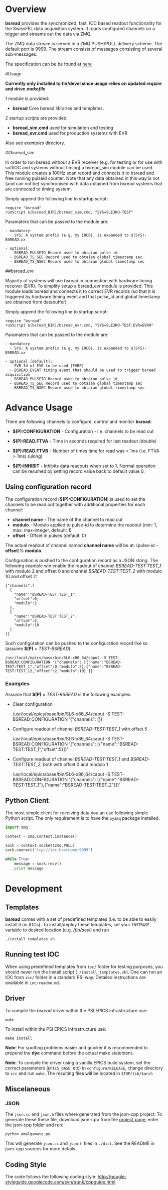 # Overview
__bsread__ provides the synchronized, fast, IOC based readout functionality for the SwissFEL data acquisition system. It reads configured channels on a trigger and streams out the data via ZMQ.

The ZMQ data stream is served in a ZMQ PUSH/PULL delivery scheme. The default port is 9999. The stream consists of messages consisting of several sub-messages.

The specification can be be found at [here](https://docs.google.com/document/d/1BynCjz5Ax-onDW0y8PVQnYmSssb6fAyHkdDl1zh21yY/edit#)

#Usage

__Currently only installed to fin/devel since usage relies on updated _require_ and *drive.makefile*__


1 module is provided: 
 - __bsread__
    Core bsread libraries and templates.

2 startup scripts are provided: 
  - __bsread_sim.cmd__ used for simulation and testing
  - __bsread_evr.cmd__ used for production systems with EVR 

Also see _examples_ directory.

##bsread_sim

In order to run bsread without a EVR receiver (e.g. for testing or for use with softIOC and systems without timing) a bsread_sim module can be used. This module creates a 100Hz scan record and connects it to bsread and free running pulseid counter. Note that any data obtained in this way is not (and can not be) synchronised with data obtained from bsread systems that are connected to timing system.

Simply append the following line to startup script: 

    require "bsread"
    runScript $(bsread_DIR)/bsread_sim.cmd, "SYS=SLEJKO-TEST"

Paramaters that can be passed to the module are: 
    
    - mandatory
      - SYS: A system prefix (e.g. my IOC0), is expanded to $(SYS)-BSREAD:xx

    - optional:
      - BSREAD_PULSEID Record used to obtaian pulse id 
      - BSREAD_TS_SEC Record used to obtaian global timestamp sec
      - BSREAD_TS_NSEC Record used to obtaian global timestamp sec


##bsread_evr 

Majority of systems will use bsread in connection with hardware timing receiver (EVR). To simplify setup a bsread_evr module is provided. This module loads bsread and connects it to correct EVR records (so that it is triggered by hardware timing event and that pulse_id and global timestamp are obtained from databuffer)


Simply append the following line to startup script: 

    require "bsread"
    runScript $(bsread_DIR)/bsread_evr.cmd, "SYS=SLEJKO-TEST,EVR=EVR0"

Paramaters that can be passed to the module are: 
    
    - mandatory
      - SYS: A system prefix (e.g. my IOC0), is expanded to $(SYS)-BSREAD:xx

    - optional [default]:
      - EVR Id of EVR to be used [EVR0]
      - BSREAD_EVENT timing event that should be used to trigger bsread acquisition
      - BSREAD_PULSEID Record used to obtaian pulse id 
      - BSREAD_TS_SEC Record used to obtaian global timestamp sec
      - BSREAD_TS_NSEC Record used to obtaian global timestamp sec





# Advance Usage

There are following channels to configure, control and monitor __bsread__:

  * __$(P):CONFIGURATION__ - Configuration - i.e. channels to be read out

  * __$(P):READ.FTVA__ - Time in seconds required for last readout (double)
  * __$(P):READ.FTVB__ - Number of times time for read was > 1ms (i.e. FTVA > 1ms) (ulong)
  * __$(P):INHIBIT__ - Inhibits data readouts when set to 1. Normal operation can be resumed by setting record value back to default value 0.

## Using configuration record
The configuration record (__$(P):CONFIGURATION__) is used to set the channels to be read out together with additional properties for each channel:

 * __channel name__ - The name of the channel to read out
 * __modulo__ - Modulo applied to pulse-id to determine the readout (min: 1, max: max-integer, default: 1)
 * __offset__ - Offset in pulses (default: 0)

The actual readout of channel named __channel name__ will be at: (pulse-id - __offset__)% __modulo__.

Configuration is pushed to the configuration record as a JSON string. The following example win enable the readout of channel _BSREAD-TEST:TEST_1_ with modulo 2 and offset 0 and channel _BSREAD-TEST:TEST_2_ with modulo 10 and offset 2:

    {"channels":[
      {
        "name":"BSREAD-TEST:TEST_1",
        "offset":0,
        "modulo":2
      },
      {
        "name":"BSREAD-TEST:TEST_2",
        "offset":2,
        "modulo":10
      }
    ]}

Such configuration can be pushed to the configuration record like so (assume __$(P)__ = _TEST-BSREAD_):

    /usr/local/epics/base/bin/SL6-x86_64/caput -S TEST-BSREAD:CONFIGURATION '{"channels": [{"name":"BSREAD-TEST:TEST_1","offset":0,"modulo":2},{"name":"BSREAD-TEST:TEST_12,"offset":2,"modulo":10} ]}'

### Examples
Assume that __$(P)__ = _TEST-BSREAD_ is the following examples.

* Clear configuration

    /usr/local/epics/base/bin/SL6-x86_64/caput -S TEST-BSREAD:CONFIGURATION '{"channels": []}'

* Configure readout of channel _BSREAD-TEST:TEST_1_ with offset 5

    /usr/local/epics/base/bin/SL6-x86_64/caput -S TEST-BSREAD:CONFIGURATION '{"channels": [{"name":"BSREAD-TEST:TEST_1","offset":5}]}'

* Configure readout of channel _BSREAD-TEST:TEST_1_ and _BSREAD-TEST:TEST_2_, both with offset 0 and modulo 1

    /usr/local/epics/base/bin/SL6-x86_64/caput -S TEST-BSREAD:CONFIGURATION '{"channels": [{"name":"BSREAD-TEST:TEST_1"},{"name":"BSREAD-TEST:TEST_2"}]}'



## Python Client

The most simple client for receiving data you an use following simple Python script. The only requirement is to have the `pyzmq` package installed.


```python
import zmq

context = zmq.Context.instance()

sock = context.socket(zmq.PULL)
sock.connect('tcp://ioc_hostname:9999')

while True:
    message = sock.recv()
    print message
```


# Development

## Templates
__bsread__ comes with a set of predefined templates (i.e. to be able to easily install it on IOCs). To install/deploy these templates, set your `INSTBASE` variable to desired location (e.g. _/fin/devl_) and run

```
./install_templates.sh
```

## Running test IOC
When using predefined templates from `ioc/` folder for testing purposes, you should never run the install script (`./install_templates.sh`). One can run an IOC from `ioc/` folder in a standard PSI way. Detailed instructions are available in `ioc/readme.md`.

## Driver

To compile the _bsread_ driver within the PSI EPICS infrastructure use:

```
make
```

To install within the PSI EPICS infrastructure use:

```
make install
```

__Note__: For spotting problems easier and quicker it is recommended to prepend the __dye__ command before the actual make statement.


__Note__: To compile the driver using a vanilla EPICS build system, set the correct parameters (`EPICS_BASE`, etc) in `configure/RELEASE`, change directory to `src` and run `make`. The resulting files will be located in `$TOP/lib/$arch`

## Miscelaneous
### JSON
The `json.cc` and `json.h` files where generated from the json-cpp project. To generate these these file, download json-cpp from the [project page](https://github.com/open-source-parsers/jsoncpp), enter the json-cpp folder and run:

```
python amalgamate.py
```

This will generate `json.cc` and `json.h` files in `./dist`. See the README in json-cpp sources for more details.


## Coding Style
The code follows the following coding style: http://google-styleguide.googlecode.com/svn/trunk/cppguide.html
